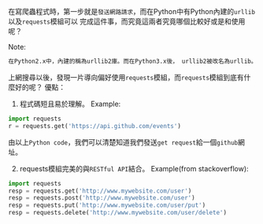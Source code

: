 在寫爬蟲程式時，第一步就是`發送網路請求`，而在Python中有Python內建的`urllib`以及`requests`模組可以
完成這件事，而究竟這兩者究竟哪個比較好或是和使用呢？

Note:
``` bash
在Python2.x中，內建的稱為urllib2庫。而在Python3.x後， urllib2被改名為urllib。
```

上網搜尋以後，發現一片導向偏好使用`requests`模組，而`requests`模組到底有什麼好的呢？
優點：
1. 程式碼短且易於理解。
Example:

```Python
import requests
r = requests.get('https://api.github.com/events')
```

由以上`Python code`，我們可以清楚知道我們發送`get request`給一個`github`網址。

2. requests模組完美的與`RESTful API`結合。
Example(from stackoverflow):

```Python
import requests
resp = requests.get('http://www.mywebsite.com/user')
resp = requests.post('http://www.mywebsite.com/user')
resp = requests.put('http://www.mywebsite.com/user/put')
resp = requests.delete('http://www.mywebsite.com/user/delete')
```
